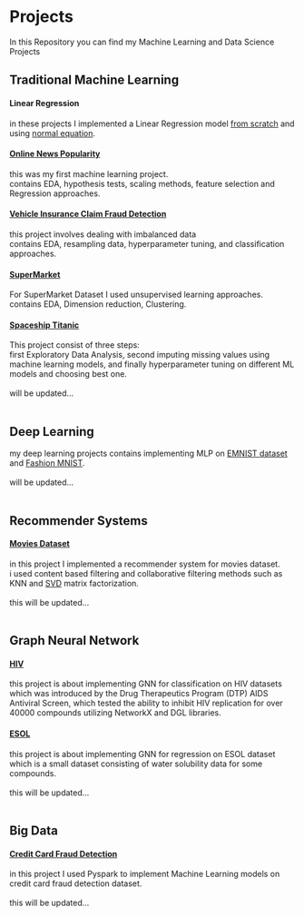 # Projects
In this Repository you can find my Machine Learning and Data Science Projects<br>
## Traditional Machine Learning<br>
#### Linear Regression<br>
in these projects I implemented a Linear Regression model [from scratch](https://github.com/MeysamAgah/Machine-Learning-Projects/blob/main/Linear%20Regression%20from%20scratch.ipynb) and using [normal equation](https://github.com/MeysamAgah/Machine-Learning-Projects/blob/main/Linear%20Regression%20By%20Using%20Normal%20Equation.ipynb).<br>
#### [Online News Popularity](https://github.com/MeysamAgah/Machine-Learning-Projects/blob/main/Online%20News%20Popularity.ipynb)<br>
this was my first machine learning project.<br>
contains EDA, hypothesis tests, scaling methods, feature selection and Regression approaches.<br>
#### [Vehicle Insurance Claim Fraud Detection](https://github.com/MeysamAgah/Machine-Learning-Projects/blob/main/Vehicle%20Insurance%20Claim%20Fraud%20Detection.ipynb)<br>
this project involves dealing with imbalanced data<br>
contains EDA, resampling data, hyperparameter tuning, and classification approaches.<br>
#### [SuperMarket](https://github.com/MeysamAgah/Machine-Learning-Projects/blob/main/SuperMarket%20dataset.ipynb)<br>
For SuperMarket Dataset I used unsupervised learning approaches.<br>
contains EDA, Dimension reduction, Clustering.
#### [Spaceship Titanic](https://github.com/MeysamAgah/Machine-Learning-Projects/blob/main/Spaceship_Titanic.ipynb)<br>
This project consist of three steps:<br>
first Exploratory Data Analysis, second imputing missing values using machine learning models, and finally hyperparameter tuning on different ML models and choosing best one.<br>
<br>
will be updated...<br>
<br>
## Deep Learning<br>
my deep learning projects contains implementing MLP on [EMNIST dataset](https://github.com/MeysamAgah/Machine-Learning-Projects/blob/main/EMNIST.ipynb) and [Fashion MNIST](https://github.com/MeysamAgah/Machine-Learning-Projects/blob/main/Fashion%20MNIST.ipynb).<br>
<br>
will be updated...<br>
<br>
## Recommender Systems<br>
#### [Movies Dataset](https://github.com/MeysamAgah/Machine-Learning-Projects/blob/main/Recommender%20Systems.ipynb)
in this project I implemented a recommender system for movies dataset.<br>
i used content based filtering and collaborative filtering methods such as KNN and [SVD](https://github.com/MeysamAgah/Machine-Learning-Projects/blob/main/Recommender%20System%20SVDipynb.ipynb) matrix factorization.<br>
<br>
this will be updated...<br>
<br>
## Graph Neural Network<br>
#### [HIV](https://github.com/MeysamAgah/Machine-Learning-Projects/blob/main/GNN%20Classification.ipynb)<br>
this project is about implementing GNN for classification on HIV datasets which was introduced by the Drug Therapeutics Program (DTP) AIDS Antiviral Screen, which tested the ability to inhibit HIV replication for over 40000 compounds utilizing NetworkX and DGL libraries.<br>
#### [ESOL](https://github.com/MeysamAgah/Machine-Learning-Projects/blob/main/GNN%20Regression.ipynb)<br>
this project is about implementing GNN for regression on ESOL dataset which is a small dataset consisting of water solubility data for some compounds.<br>
<br>
this will be updated...<br>
<br>
## Big Data<br>
#### [Credit Card Fraud Detection](https://github.com/MeysamAgah/Machine-Learning-Projects/blob/main/Credit%20Card%20Fraud%20Detection.ipynb)<br>
in this project I used Pyspark to implement Machine Learning models on credit card fraud detection dataset.<br>
<br>
this will be updated...<br>
<br>
